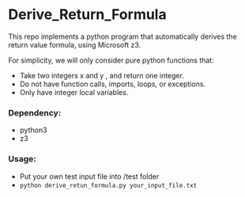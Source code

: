 # Derive_Return_Formula
This repo implements a python program that automatically derives the return value formula, using Microsoft z3.

For simplicity, we will only consider pure python functions that:

- Take two integers x and y , and return one integer.
- Do not have function calls, imports, loops, or exceptions.
- Only have integer local variables.


### Dependency: 
- python3
- z3 

### Usage: 
- Put your own test input file into /test folder
- `python derive_retun_formula.py your_input_file.txt` 
